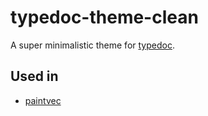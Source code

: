 # typedoc-theme-clean

A super minimalistic theme for [typedoc](https://github.com/TypeStrong/typedoc).

## Used in

* [paintvec](https://seanchas116.github.io/paintvec/)
